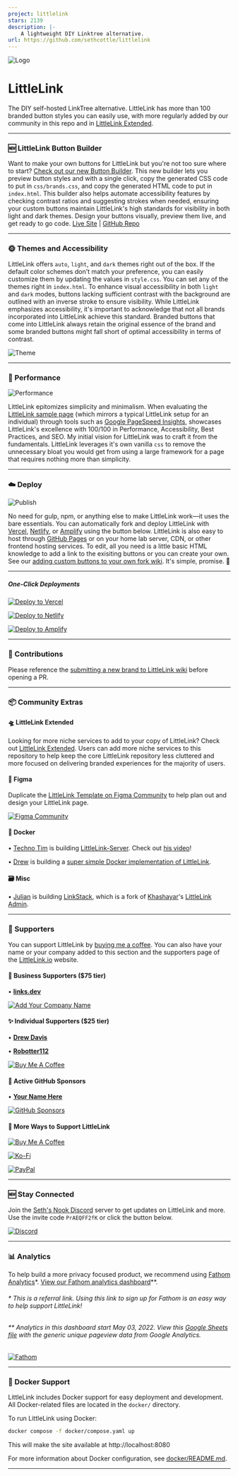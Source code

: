 ```yaml
---
project: littlelink
stars: 2139
description: |-
    A lightweight DIY Linktree alternative.
url: https://github.com/sethcottle/littlelink
---
```


![Logo](https://cdn.cottle.cloud/GitHub/LittleLink/littlelink.gif)

# LittleLink
The DIY self-hosted LinkTree alternative. LittleLink has more than 100 branded button styles you can easily use, with more regularly added by our community in this repo and in [LittleLink Extended](https://github.com/sethcottle/littlelink-extended). 

---
### 🆕 LittleLink Button Builder
Want to make your own buttons for LittleLink but you're not too sure where to start? [Check out our new Button Builder](https://builder.littlelink.io). This new builder lets you preview button styles and with a single click, copy the generated CSS code to put in `css/brands.css`, and copy the generated HTML code to put in `index.html`. This builder also helps automate accessibility features by checking contrast ratios and suggesting strokes when needed, ensuring your custom buttons maintain LittleLink's high standards for visibility in both light and dark themes. Design your buttons visually, preview them live, and get ready to go code. [Live Site](https://builder.littlelink.io) | [GitHub Repo](https://github.com/sethcottle/littlelink-button-builder)

---
### 🌞 Themes and Accessibility
LittleLink offers `auto`, `light`, and `dark` themes right out of the box. If the default color schemes don't match your preference, you can easily customize them by updating the values in `style.css`. You can set any of the themes right in `index.html`. To enhance visual accessibility in both `light` and `dark` modes, buttons lacking sufficient contrast with the background are outlined with an inverse stroke to ensure visibility. While LittleLink emphasizes accessibility, it's important to acknowledge that not all brands incorporated into LittleLink achieve this standard. Branded buttons that come into LittleLink always retain the original essence of the brand and some branded buttons might fall short of optimal accessibility in terms of contrast.

![Theme](https://cdn.cottle.cloud/GitHub/LittleLink/ThemeSupport.gif)

---
### 🥇 Performance

![Performance](https://cdn.cottle.cloud/GitHub/LittleLink/ranking.gif)

LittleLink epitomizes simplicity and minimalism. When evaluating the [LittleLink sample page](https://littlelink.io/sample/seth) (which mirrors a typical LittleLink setup for an individual) through tools such as [Google PageSpeed Insights](https://pagespeed.web.dev/analysis/https-littlelink-io-sample-seth/17ex80ryq4?form_factor=mobile), showcases LittleLink's excellence with 100/100 in Performance, Accessibility, Best Practices, and SEO. My initial vision for LittleLink was to craft it from the fundamentals. LittleLink leverages it's own vanilla `css` to remove the unnecessary bloat you would get from using a large framework for a page that requires nothing more than simplicity.

---
### ☁️ Deploy

![Publish](https://cdn.cottle.cloud/GitHub/LittleLink/test/css/deploy.gif)

No need for gulp, npm, or anything else to make LittleLink work—it uses the bare essentials. You can automatically fork and deploy LittleLink with [Vercel](https://vercel.com/), [Netlify](https://www.netlify.com/), or [Amplify](https://aws.amazon.com/amplify) using the button below. LittleLink is also easy to host through [GitHub Pages](https://pages.github.com/) or on your home lab server, CDN, or other frontend hosting services. To edit, all you need is a little basic HTML knowledge to add a link to the exisiting buttons or you can create your own. See our [adding custom buttons to your own fork wiki](https://github.com/sethcottle/littlelink/wiki/Adding-custom-buttons-to-your-own-fork). It's simple, promise. 🤞

---
##### One-Click Deployments

[![Deploy to Vercel](https://cdn.cottle.cloud/littlelink/button-deploy-vercel.svg)](https://vercel.com/new/clone?repository-url=https%3A%2F%2Fgithub.com%2Fsethcottle%2Flittlelink&project-name=littlelink&repository-name=littlelink)

[![Deploy to Netlify](https://cdn.cottle.cloud/littlelink/button-deploy-netlify.svg)](https://app.netlify.com/start/deploy?repository=https://github.com/sethcottle/littlelink)

[![Deploy to Amplify](https://cdn.cottle.cloud/littlelink/button-deploy-amplify.svg)](https://console.aws.amazon.com/amplify/home#/deploy?repo=https://github.com/sethcottle/littlelink)

---

### 🤝 Contributions
Please reference the [submitting a new brand to LittleLink wiki](https://github.com/sethcottle/littlelink/wiki/Submitting-a-new-brand-to-LittleLink) before opening a PR.

---
### 📦 Community Extras

#### 🛸 LittleLink Extended
Looking for more niche services to add to your copy of LittleLink? Check out [LittleLink Extended](https://github.com/sethcottle/littlelink-extended). Users can add more niche services to this repository to help keep the core LittleLink repository less cluttered and more focused on delivering branded experiences for the majority of users.

#### 🎨 Figma
Duplicate the [LittleLink Template on Figma Community](https://www.figma.com/community/file/846568099968305613) to help plan out and design your LittleLink page.

[![Figma Community](https://cdn.cottle.cloud/littlelink/button-figma-community.svg)](https://www.figma.com/community/file/846568099968305613)

#### 🐋 Docker
• [Techno Tim](https://github.com/timothystewart6) is building [LittleLink-Server](https://github.com/techno-tim/littlelink-server). Check out [his video](https://youtu.be/42SqfI_AjXU)!

• [Drew](https://github.com/davisdre) is building a [super simple Docker implementation of LittleLink](https://github.com/davisdre/littlelink).

#### 🗃️ Misc
• [Julian](https://github.com/JulianPrieber) is building [LinkStack](https://github.com/LinkStackOrg/LinkStack), which is a fork of [Khashayar](https://github.com/khashayarzavosh)'s [LittleLink Admin](https://github.com/khashayarzavosh/admin-littlelink).

---

### 💖 Supporters
You can support LittleLink by [buying me a coffee](https://www.buymeacoffee.com/seth). You can also have your name or your company added to this section and the supporters page of the [LittleLink.io](https://littlelink.io) website.

#### 🏢 Business Supporters ($75 tier)
• **[links.dev](https://github.com/fatih-yavuz/links.dev)**

[![Add Your Company Name](https://cdn.cottle.cloud/littlelink/button-buy-me-a-coffee-company.svg)](https://www.buymeacoffee.com/seth/e/50574)

#### ✨ Individual Supporters ($25 tier)
• **[Drew Davis](https://connect.davisdre.me)**

• **[Robotter112](https://robotter112.de/)**

[![Buy Me A Coffee](https://cdn.cottle.cloud/littlelink/button-buy-me-a-coffee-individual.svg)](https://www.buymeacoffee.com/seth/e/50573)

#### 🐙 Active GitHub Sponsors
• **[Your Name Here](https://github.com/sponsors/sethcottle)**

[![GitHub Sponsors](https://cdn.cottle.cloud/littlelink/button-github-sponsors.svg)](https://github.com/sponsors/sethcottle)


#### 🥰 More Ways to Support LittleLink
[![Buy Me A Coffee](https://cdn.cottle.cloud/littlelink/button-buy-me-a-coffee.svg)](https://www.buymeacoffee.com/seth/)

[![Ko-Fi](https://cdn.cottle.cloud/littlelink/button-ko-fi.svg)](https://ko-fi.com/sethcottle)

[![PayPal](https://cdn.cottle.cloud/littlelink/button-paypal.svg)](https://paypal.me/sethcottle/)

---

### 🆕 Stay Connected

Join the [Seth's Nook Discord](https://discord.gg/PrAEQFF2fK) server to get updates on LittleLink and more. Use the invite code `PrAEQFF2fK` or click the button below.

[![Discord](https://cdn.cottle.cloud/littlelink/button-discord.svg)](https://discord.gg/PrAEQFF2fK)

---

### 📊 Analytics

To help build a more privacy focused product, we recommend using [Fathom Analytics](https://usefathom.com/ref/EQVZMV)*. [View our Fathom analytics dashboard](https://app.usefathom.com/share/xbmnwxxl/littlelink.io#/?filters=%5B%5D&range=last_7_days&site=2251799827005303)**.

###### * This is a referral link. Using this link to sign up for Fathom is an easy way to help support LittleLink!

###### ** Analytics in this dashboard start May 03, 2022. View this [Google Sheets file](https://docs.google.com/spreadsheets/d/1GL4SroAdH-OZphBVR5z-BoSukHIEVJfao25q_e9-Ii8/edit?usp=sharing) with the generic unique pageview data from Google Analytics.

[![Fathom](https://cdn.cottle.cloud/littlelink/button-fathom-analytics.svg)](https://usefathom.com/ref/EQVZMV)

---
### 🐳 Docker Support
LittleLink includes Docker support for easy deployment and development. All Docker-related files are located in the `docker/` directory.

To run LittleLink using Docker:

```bash
docker compose -f docker/compose.yaml up
```

This will make the site available at http://localhost:8080

For more information about Docker configuration, see [docker/README.md](docker/README.md).

---

